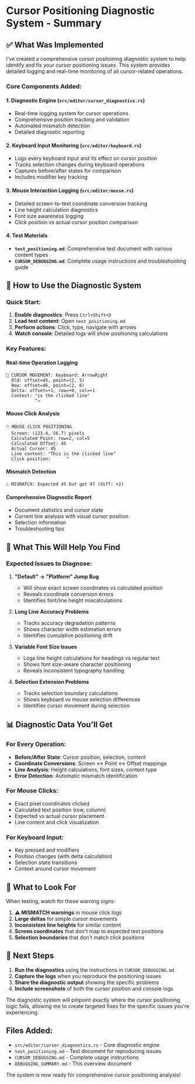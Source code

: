 # Cursor Positioning Diagnostic System - Summary

## ✅ What Was Implemented

I've created a comprehensive cursor positioning diagnostic system to help identify and fix your cursor positioning issues. This system provides detailed logging and real-time monitoring of all cursor-related operations.

### Core Components Added:

#### 1. **Diagnostic Engine** (`src/editor/cursor_diagnostics.rs`)
- Real-time logging system for cursor operations
- Comprehensive position tracking and validation
- Automated mismatch detection
- Detailed diagnostic reporting

#### 2. **Keyboard Input Monitoring** (`src/editor/keyboard.rs`)
- Logs every keyboard input and its effect on cursor position
- Tracks selection changes during keyboard operations
- Captures before/after states for comparison
- Includes modifier key tracking

#### 3. **Mouse Interaction Logging** (`src/editor/mouse.rs`)
- Detailed screen-to-text coordinate conversion tracking
- Line height calculation diagnostics
- Font size awareness logging
- Click position vs actual cursor position comparison

#### 4. **Test Materials**
- **`test_positioning.md`**: Comprehensive test document with various content types
- **`CURSOR_DEBUGGING.md`**: Complete usage instructions and troubleshooting guide

## 🔧 How to Use the Diagnostic System

### Quick Start:
1. **Enable diagnostics**: Press `Ctrl+Shift+D` 
2. **Load test content**: Open `test_positioning.md`
3. **Perform actions**: Click, type, navigate with arrows
4. **Watch console**: Detailed logs will show positioning calculations

### Key Features:

#### **Real-time Operation Logging**
```
📍 CURSOR MOVEMENT: Keyboard: ArrowRight
  Old: offset=45, point=(2, 5)
  New: offset=46, point=(2, 6)
  Delta: offset=+1, row=+0, col=+1
  Context: "is the clicked line"
           ^→
```

#### **Mouse Click Analysis**
```
🖱️ MOUSE CLICK POSITIONING
  Screen: (123.4, 56.7) pixels
  Calculated Point: row=2, col=5
  Calculated Offset: 45
  Actual Cursor: 45
  Line content: "This is the clicked line"
  Click position:      ^
```

#### **Mismatch Detection**
```
⚠️ MISMATCH: Expected 45 but got 47 (diff: +2)
```

#### **Comprehensive Diagnostic Report**
- Document statistics and cursor state
- Current line analysis with visual cursor position
- Selection information
- Troubleshooting tips

## 🎯 What This Will Help You Find

### Expected Issues to Diagnose:

1. **"Default" → "Platform" Jump Bug**
   - Will show exact screen coordinates vs calculated position
   - Reveals coordinate conversion errors
   - Identifies font/line height miscalculations

2. **Long Line Accuracy Problems**
   - Tracks accuracy degradation patterns
   - Shows character width estimation errors
   - Identifies cumulative positioning drift

3. **Variable Font Size Issues**
   - Logs line height calculations for headings vs regular text
   - Shows font size-aware character positioning
   - Reveals inconsistent typography handling

4. **Selection Extension Problems**
   - Tracks selection boundary calculations
   - Shows keyboard vs mouse selection differences
   - Identifies cursor movement during selection

## 📊 Diagnostic Data You'll Get

### For Every Operation:
- **Before/After State**: Cursor position, selection, content
- **Coordinate Conversions**: Screen ↔ Point ↔ Offset mappings
- **Line Analysis**: Height calculations, font sizes, content type
- **Error Detection**: Automatic mismatch identification

### For Mouse Clicks:
- Exact pixel coordinates clicked
- Calculated text position (row, column)
- Expected vs actual cursor placement
- Line content and click visualization

### For Keyboard Input:
- Key pressed and modifiers
- Position changes (with delta calculation)
- Selection state transitions
- Context around cursor movement

## 🚨 What to Look For

When testing, watch for these warning signs:

1. **⚠️ MISMATCH warnings** in mouse click logs
2. **Large deltas** for simple cursor movements
3. **Inconsistent line heights** for similar content
4. **Screen coordinates** that don't map to expected text positions
5. **Selection boundaries** that don't match click positions

## 📝 Next Steps

1. **Run the diagnostics** using the instructions in `CURSOR_DEBUGGING.md`
2. **Capture the logs** when you reproduce the positioning issues
3. **Share the diagnostic output** showing the specific problems
4. **Include screenshots** of both the cursor position and console logs

The diagnostic system will pinpoint exactly where the cursor positioning logic fails, allowing me to create targeted fixes for the specific issues you're experiencing.

## Files Added:
- `src/editor/cursor_diagnostics.rs` - Core diagnostic engine
- `test_positioning.md` - Test document for reproducing issues  
- `CURSOR_DEBUGGING.md` - Complete usage instructions
- `DEBUGGING_SUMMARY.md` - This overview document

The system is now ready for comprehensive cursor positioning analysis!